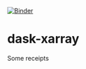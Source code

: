 [![Binder](https://mybinder.org/badge.svg)](https://mybinder.org/v2/gh/statiksof/dask-xarray.git/master)

# dask-xarray
Some receipts 
